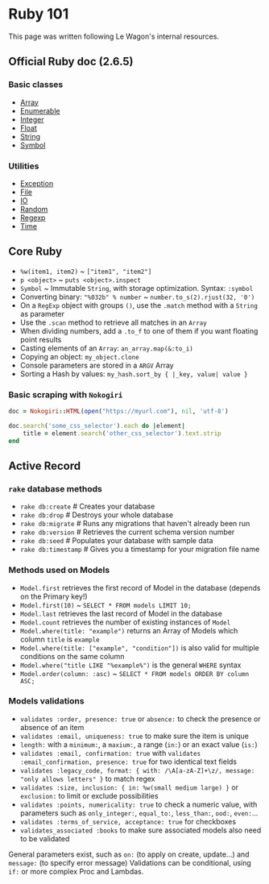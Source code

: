 # Ruby 101

This page was written following Le Wagon's internal resources.

## Official Ruby doc (2.6.5)

### Basic classes
* [Array](https://ruby-doc.org/core-2.6.5/Array.html)
* [Enumerable](https://ruby-doc.org/core-2.6.5/Enumerable.html)
* [Integer](https://ruby-doc.org/core-2.6.5/Integer.html)
* [Float](https://ruby-doc.org/core-2.6.5/Float.html)
* [String](https://ruby-doc.org/core-2.6.5/String.html)
* [Symbol](https://ruby-doc.org/core-2.6.5/Symbol.html)

### Utilities
* [Exception](https://ruby-doc.org/core-2.6.5/Exception.html)
* [File](https://ruby-doc.org/core-2.6.5/File.html)
* [IO](https://ruby-doc.org/core-2.6.5/IO.html)
* [Random](https://ruby-doc.org/core-2.6.5/Random.html)
* [Regexp](https://ruby-doc.org/core-2.6.5/Regexp.html)
* [Time](https://ruby-doc.org/core-2.6.5/Time.html)

## Core Ruby

* `%w(item1, item2)` ~ `["item1", "item2"]`
* `p <object>` ~ `puts <object>.inspect`
* `Symbol` ~ Immutable `String`, with storage optimization. Syntax: `:symbol`
* Converting binary: `"%032b" % number` ~ `number.to_s(2).rjust(32, '0')`
* On a `RegExp` object with groups `()`, use the `.match` method with a `String` as parameter
* Use the `.scan` method to retrieve all matches in an `Array`
* When dividing numbers, add a `.to_f` to one of them if you want floating point results
* Casting elements of an `Array`: `an_array.map(&:to_i)`
* Copying an object: `my_object.clone`
* Console parameters are stored in a `ARGV` Array
* Sorting a Hash by values: `my_hash.sort_by { |_key, value| value }`


### Basic scraping with `Nokogiri`

``` ruby
doc = Nokogiri::HTML(open("https://myurl.com"), nil, 'utf-8')

doc.search('some_css_selector').each do |element|
	title = element.search('other_css_selector').text.strip
end
```

## Active Record

### `rake` database methods
* `rake db:create` # Creates your database
* `rake db:drop` # Destroys your whole database
* `rake db:migrate` # Runs any migrations that haven't already been run
* `rake db:version` # Retrieves the current schema version number
* `rake db:seed` # Populates your database with sample data
* `rake db:timestamp` # Gives you a timestamp for your migration file name

### Methods used on Models
* `Model.first` retrieves the first record of Model in the database (depends on the Primary key!)
* `Model.first(10)` ~ `SELECT * FROM models LIMIT 10;`
* `Model.last` retrieves the last record of Model in the database
* `Model.count` retrieves the number of existing instances of `Model`
* `Model.where(title: "example")` returns an Array of Models which column `title` is `example`
* `Model.where(title: ["example", "condition"])` is also valid for multiple conditions on the same column
* `Model.where("title LIKE "%example%")` is the general `WHERE` syntax
* `Model.order(column: :asc)` ~ `SELECT * FROM models ORDER BY column ASC;`

### Models validations
* `validates :order, presence: true` or `absence:` to check the presence or absence of an item
* `validates :email, uniqueness: true` to make sure the item is unique
* `length:` with a `minimum:`, a `maxium:`, a range (`in:`) or an exact value (`is:`)
* `validates :email, confirmation: true` with `validates :email_confirmation, presence: true` for two identical text fields
* `validates :legacy_code, format: { with: /\A[a-zA-Z]+\z/, message: "only allows letters" }` to match regex
* `validates :size, inclusion: { in: %w(small medium large) }` or `exclusion:` to limit or exclude possibilities
* `validates :points, numericality: true` to check a numeric value, with parameters such as `only_integer:`, `equal_to:`, `less_than:`, `ood:`, `even:`...
* `validates :terms_of_service, acceptance: true` for checkboxes
* `validates_associated :books` to make sure associated models also need to be validated

General parameters exist, such as `on:` (to apply on create, update...) and `message:` (to specify error message)
Validations can be conditional, using `if:` or more complex Proc and Lambdas.

